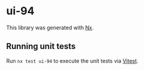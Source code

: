 # ui-94

This library was generated with [Nx](https://nx.dev).

## Running unit tests

Run `nx test ui-94` to execute the unit tests via [Vitest](https://vitest.dev/).
